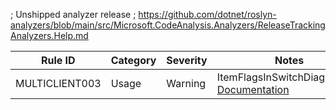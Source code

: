 ﻿; Unshipped analyzer release
; https://github.com/dotnet/roslyn-analyzers/blob/main/src/Microsoft.CodeAnalysis.Analyzers/ReleaseTrackingAnalyzers.Help.md

Rule ID | Category | Severity | Notes
--------|----------|----------|--------------------
MULTICLIENT003  | Usage |  Warning | ItemFlagsInSwitchDiagnostics, [Documentation](https://github.com/BadMagic100/Archipelago.MultiClient.Net.Analyzers#multiclient003---avoid-using-switch-statements-with-itemflags)